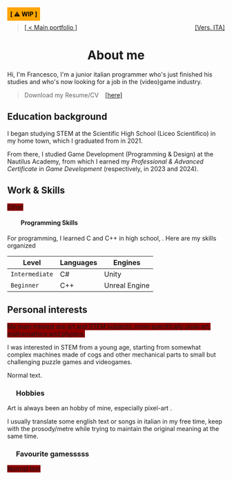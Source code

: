 <style>
elim{
    background-color: darkred;
}
</style>

<span style="padding:0.5em; background-color:orange; color:black">**[ &#9888; WIP ]**</span>

<!-- 
    [x]: a small history
        [x]: dove hai studiato
        [x]: inserisci le date
    [ ]: my work and skills
        [ ]: what are you good at?
        [ ]: programming skills
        [ ]: outwards skills (like drawing or puzzle solving(?))
    [ ]: perchè fai questo? motivazioni, passioni...
        [ ]: includi anche i tuoi interessi
        - Puoi anche dire che ti metti a tradurre i testi di canzoni e dialoghi / oggetti, cercando di adattare al miglior dei modi (mantenendo la metrica per le canzoni e mantenendo lo spirito/battute originali nei dialoghi o oggetti)
        [ ]: puoi anche mettere che ti interessa questo lavoro per questi motivi
        - creatività / ispirazione
        - raccontare storie + interagire con le persone
        - unisce tutti i miei interessi: coding, art (inclusi sia artwork, animazione, ), suono, video e "ingegnosità" nelle meccaniche

    ## Nella bio allungata
    [ ]: giochi preferiti, stili/generi che ti interessano di più
    [ ]: espandi i punti nella bio stretta
    [ ] cose già presenti nel CV
    
    Cose da ricordare
        1. What you do
        2. Your "why"
        3. Your qualifications
        4. Relevant personal details
            (when appropriate)
        - Consider your audience
 -->

> [[ < Main portfolio ]](./) <span style="float: right;">[[Vers. ITA]](./ita_about)</span>

<!--<br>-->

<!-- # ABOUT ME -->
<h1 style="text-align:center;">About me</h1>

<!-- FIXME: small bio -->
Hi, I'm Francesco, I'm a junior italian programmer who's just finished his studies and who's now looking for a job in the (video)game industry.

> Download my Resume/CV &ensp; [[here]](./assets/pdf/francesco_degno_resume.pdf "Click to download my Resume / CV")


## Education background

I began studying STEM at the Scientific High School (Liceo Scientifico) in my home town, which I graduated from in 2021.

From there, I studied Game Development (Programming & Design) at the Nautilus Academy, from which I earned my _Professional & Advanced Certificate_ in _Game Development_ (respectively, in 2023 and 2024).


## Work & Skills

<elim>Other</elim>

#### &emsp;&emsp; Programming Skills

For programming, I learned C and C++ in high school, . Here are my skills organized 

| Level          | Languages | Engines       |
|----------------|-----------|---------------|
| `Intermediate` | C#        | Unity         |
| `Beginner`     | C++       | Unreal Engine |


## Personal interests

<!-- FIXME: expand -->
<!-- HACK: fix the spelling and how it's presented -->
<elim>My main interest are art and STEM subjects, more specifically pixel-art, mathemathics and physics.</elim>

I was interested in STEM from a young age, starting from somewhat complex machines made of cogs and other mechanical parts to small but challenging puzzle games and videogames.

<!-- BUG: Normal text. --> Normal text.

### &emsp; Hobbies

Art is always been an hobby of mine, especially pixel-art <!-- ___ -->.

I usually <!-- ___ --> translate some english text or songs in italian in my free time, keep with the prosody/metre while trying to maintain the original meaning at the same time.

<!-- FIXME: rename -->
### &emsp; Favourite gamesssss

<elim>
Normal text
</elim>
